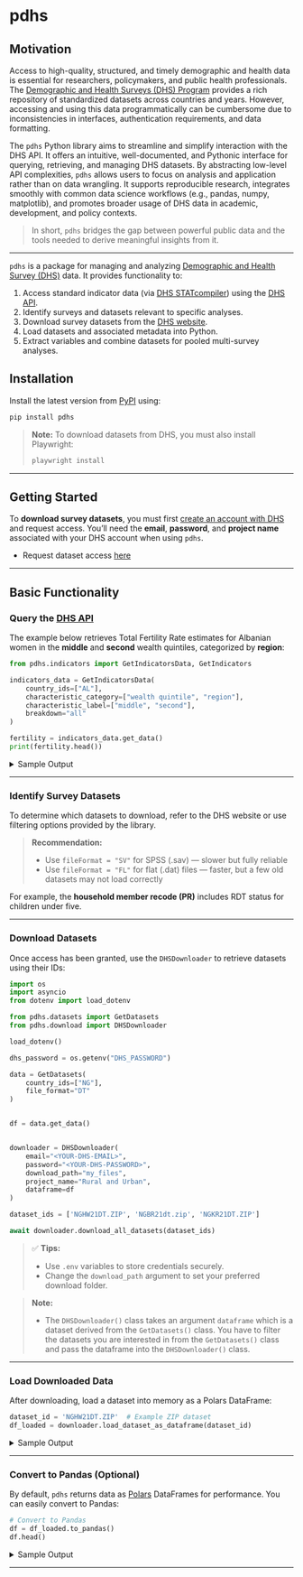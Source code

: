 # pdhs

## Motivation

Access to high-quality, structured, and timely demographic and health data is essential for researchers, policymakers, and public health professionals. The [Demographic and Health Surveys (DHS) Program](https://www.dhsprogram.com) provides a rich repository of standardized datasets across countries and years. However, accessing and using this data programmatically can be cumbersome due to inconsistencies in interfaces, authentication requirements, and data formatting.

The `pdhs` Python library aims to streamline and simplify interaction with the DHS API. It offers an intuitive, well-documented, and Pythonic interface for querying, retrieving, and managing DHS datasets. By abstracting low-level API complexities, `pdhs` allows users to focus on analysis and application rather than on data wrangling. It supports reproducible research, integrates smoothly with common data science workflows (e.g., pandas, numpy, matplotlib), and promotes broader usage of DHS data in academic, development, and policy contexts.

> In short, `pdhs` bridges the gap between powerful public data and the tools needed to derive meaningful insights from it.

---

`pdhs` is a package for managing and analyzing [Demographic and Health Survey (DHS)](https://www.dhsprogram.com) data. It provides functionality to:

1. Access standard indicator data (via [DHS STATcompiler](https://www.statcompiler.com)) using the [DHS API](https://api.dhsprogram.com/).
2. Identify surveys and datasets relevant to specific analyses.
3. Download survey datasets from the [DHS website](https://dhsprogram.com/data/available-datasets.cfm).
4. Load datasets and associated metadata into Python.
5. Extract variables and combine datasets for pooled multi-survey analyses.

## Installation

Install the latest version from [PyPI](https://pypi.org/) using:

```bash
pip install pdhs
````

> **Note:** To download datasets from DHS, you must also install Playwright:
>
> ```bash
> playwright install
> ```

---

## Getting Started

To **download survey datasets**, you must first [create an account with DHS](https://dhsprogram.com/data/Access-Instructions.cfm) and request access. You’ll need the **email**, **password**, and **project name** associated with your DHS account when using `pdhs`.

* Request dataset access [here](https://dhsprogram.com/data/Access-Instructions.cfm)

---

## Basic Functionality

### Query the [DHS API](https://api.dhsprogram.com)

The example below retrieves Total Fertility Rate estimates for Albanian women in the **middle** and **second** wealth quintiles, categorized by **region**:

```python
from pdhs.indicators import GetIndicatorsData, GetIndicators

indicators_data = GetIndicatorsData(
    country_ids=["AL"],
    characteristic_category=["wealth quintile", "region"],
    characteristic_label=["middle", "second"],
    breakdown="all"
)

fertility = indicators_data.get_data()
print(fertility.head())
```

<details>
<summary>Sample Output</summary>

```text
shape: (5, 28)
┌─────────┬───────────┬─────────────┬─────────────┬───┬────────┬─────────┬─────────────┬───────────┐
│ DataId  ┆ SurveyId  ┆ Indicator   ┆ IsPreferred ┆ … ┆ CIHigh ┆ IsTotal ┆ ByVariableI ┆ LevelRank │
│ ---     ┆ ---       ┆ ---         ┆ ---         ┆   ┆ ---    ┆ ---     ┆ d           ┆ ---       │
│ i64     ┆ str       ┆ str         ┆ i64         ┆   ┆ str    ┆ i64     ┆ ---         ┆ str       │
│         ┆           ┆             ┆             ┆   ┆        ┆         ┆ i64         ┆           │
╞═════════╪═══════════╪═════════════╪═════════════╪═══╪════════╪═════════╪═════════════╪═══════════╡
│ 3361769 ┆ AL2008DHS ┆ Age         ┆ 1           ┆ … ┆        ┆ 0       ┆ 0           ┆           │
│         ┆           ┆ specific    ┆             ┆   ┆        ┆         ┆             ┆           │
│         ┆           ┆ fertility   ┆             ┆   ┆        ┆         ┆             ┆           │
│         ┆           ┆ rate: 1…    ┆             ┆   ┆        ┆         ┆             ┆           │
│ 3419763 ┆ AL2008DHS ┆ Age         ┆ 1           ┆ … ┆        ┆ 0       ┆ 0           ┆           │
│         ┆           ┆ specific    ┆             ┆   ┆        ┆         ┆             ┆           │
│         ┆           ┆ fertility   ┆             ┆   ┆        ┆         ┆             ┆           │
│         ┆           ┆ rate: 1…    ┆             ┆   ┆        ┆         ┆             ┆           │
│ 3361770 ┆ AL2008DHS ┆ Age         ┆ 1           ┆ … ┆        ┆ 0       ┆ 0           ┆           │
│         ┆           ┆ specific    ┆             ┆   ┆        ┆         ┆             ┆           │
│         ┆           ┆ fertility   ┆             ┆   ┆        ┆         ┆             ┆           │
│         ┆           ┆ rate: 1…    ┆             ┆   ┆        ┆         ┆             ┆           │
│ 3419764 ┆ AL2008DHS ┆ Age         ┆ 1           ┆ … ┆        ┆ 0       ┆ 0           ┆           │
│         ┆           ┆ specific    ┆             ┆   ┆        ┆         ┆             ┆           │
│         ┆           ┆ fertility   ┆             ┆   ┆        ┆         ┆             ┆           │
│         ┆           ┆ rate: 1…    ┆             ┆   ┆        ┆         ┆             ┆           │
│ 3361764 ┆ AL2008DHS ┆ Age         ┆ 1           ┆ … ┆        ┆ 0       ┆ 0           ┆           │
│         ┆           ┆ specific    ┆             ┆   ┆        ┆         ┆             ┆           │
│         ┆           ┆ fertility   ┆             ┆   ┆        ┆         ┆             ┆           │
│         ┆           ┆ rate: 2…    ┆             ┆   ┆        ┆         ┆             ┆           │
└─────────┴───────────┴─────────────┴─────────────┴───┴────────┴─────────┴─────────────┴───────────┘│
...
```

</details>

---

### Identify Survey Datasets

To determine which datasets to download, refer to the DHS website or use filtering options provided by the library.

> **Recommendation:**
>
> * Use `fileFormat = "SV"` for SPSS (.sav) — slower but fully reliable
> * Use `fileFormat = "FL"` for flat (.dat) files — faster, but a few old datasets may not load correctly

For example, the **household member recode (PR)** includes RDT status for children under five.

---

### Download Datasets

Once access has been granted, use the `DHSDownloader` to retrieve datasets using their IDs:

```python
import os
import asyncio
from dotenv import load_dotenv

from pdhs.datasets import GetDatasets
from pdhs.download import DHSDownloader

load_dotenv()

dhs_password = os.getenv("DHS_PASSWORD")

data = GetDatasets(
    country_ids=["NG"],
    file_format="DT"
)


df = data.get_data()


downloader = DHSDownloader(
    email="<YOUR-DHS-EMAIL>",
    password="<YOUR-DHS-PASSWORD>",
    download_path="my_files",
    project_name="Rural and Urban",
    dataframe=df
)

dataset_ids = ['NGHW21DT.ZIP', 'NGBR21dt.zip', 'NGKR21DT.ZIP']

await downloader.download_all_datasets(dataset_ids)
```
> ✅ **Tips:**
>
> * Use `.env` variables to store credentials securely.
> * Change the `download_path` argument to set your preferred download folder.

> **Note:** 
>
> * The `DHSDownloader()` class takes an argument `dataframe` which is a dataset derived from the `GetDatasets()` class. You have to filter the datasets you are interested in from the `GetDatasets()` class and pass the dataframe into the `DHSDownloader()` class.

---

### Load Downloaded Data

After downloading, load a dataset into memory as a Polars DataFrame:

```python
dataset_id = 'NGHW21DT.ZIP'  # Example ZIP dataset
df_loaded = downloader.load_dataset_as_dataframe(dataset_id)
```

<details>
<summary>Sample Output</summary>

```text
shape: (5, 13)
┌───────────────┬──────────┬─────────────────┬───────────┬───┬────────────┬─────────────────┬──────────────┬─────────────┐
│ FileFormat    ┆ FileSize ┆ DatasetType     ┆ SurveyNum ┆ … ┆ SurveyYear ┆ DHS_CountryCode ┆ FileName     ┆ CountryName │
│ ---           ┆ ---      ┆ ---             ┆ ---       ┆   ┆ ---        ┆ ---             ┆ ---          ┆ ---         │
│ str           ┆ i64      ┆ str             ┆ i64       ┆   ┆ str        ┆ str             ┆ str          ┆ str         │
╞═══════════════╪══════════╪═════════════════╪═══════════╪═══╪════════════╪═════════════════╪══════════════╪═════════════╡
│ Stata dataset ┆ 2563446  ┆ Survey Datasets ┆ 32        ┆ … ┆ 1990       ┆ NG              ┆ NGBR21dt.zip ┆ Nigeria     │
│ (.dta)        ┆          ┆                 ┆           ┆   ┆            ┆                 ┆              ┆             │
│ Stata dataset ┆ 505235   ┆ Survey Datasets ┆ 32        ┆ … ┆ 1990       ┆ NG              ┆ NGHR21DT.ZIP ┆ Nigeria     │
│ (.dta)        ┆          ┆                 ┆           ┆   ┆            ┆                 ┆              ┆             │
│ Stata dataset ┆ 76104    ┆ Survey Datasets ┆ 32        ┆ … ┆ 1990       ┆ NG              ┆ NGHW21DT.ZIP ┆ Nigeria     │
│ (.dta)        ┆          ┆                 ┆           ┆   ┆            ┆                 ┆              ┆             │
│ Stata dataset ┆ 3216090  ┆ Survey Datasets ┆ 32        ┆ … ┆ 1990       ┆ NG              ┆ NGIR21DT.ZIP ┆ Nigeria     │
│ (.dta)        ┆          ┆                 ┆           ┆   ┆            ┆                 ┆              ┆             │
│ Stata dataset ┆ 2067840  ┆ Survey Datasets ┆ 32        ┆ … ┆ 1990       ┆ NG              ┆ NGKR21DT.ZIP ┆ Nigeria     │
│ (.dta)        ┆          ┆                 ┆           ┆   ┆            ┆                 ┆              ┆             │
└───────────────┴──────────┴─────────────────┴───────────┴───┴────────────┴─────────────────┴──────────────┴─────────────┘
Downloading dataset: NGHW21DT.ZIP
Country Name: Nigeria
Country Code: NG
Survey ID: 32
File downloaded successfully and saved to my_files/NGHW21DT.ZIP
Downloading dataset: NGBR21dt.zip
Country Name: Nigeria
Country Code: NG
Survey ID: 32
File downloaded successfully and saved to my_files/NGBR21dt.zip
Downloading dataset: NGKR21DT.ZIP
Country Name: Nigeria
Country Code: NG
Survey ID: 32
File downloaded successfully and saved to my_files/NGKR21DT.ZIP
Extracted NGHW21DT.ZIP to my_files
Selected file for loading: my_files/NGHW21FL.DTA
Dataset NGHW21DT.ZIP loaded successfully.
shape: (5, 7)
┌─────────────────┬────────┬─────────┬──────┬──────┬──────┬──────┐
│ hwcaseid        ┆ hwline ┆ hwlevel ┆ hc70 ┆ hc71 ┆ hc72 ┆ hc73 │
│ ---             ┆ ---    ┆ ---     ┆ ---  ┆ ---  ┆ ---  ┆ ---  │
│ str             ┆ i64    ┆ i64     ┆ i64  ┆ i64  ┆ i64  ┆ i64  │
╞═════════════════╪════════╪═════════╪══════╪══════╪══════╪══════╡
│       101 11  2 ┆ 1      ┆ 2       ┆ -74  ┆ -10  ┆ 34   ┆ 47   │
│       101 11  2 ┆ 2      ┆ 2       ┆ -67  ┆ 6    ┆ 58   ┆ 68   │
│       101 19  2 ┆ 1      ┆ 2       ┆ null ┆ null ┆ null ┆ null │
│       101 19  2 ┆ 2      ┆ 2       ┆ null ┆ null ┆ null ┆ null │
│       101 39  2 ┆ 1      ┆ 2       ┆ -258 ┆ -138 ┆ 58   ┆ 20   │
└─────────────────┴────────┴─────────┴──────┴──────┴──────┴──────┘
```

</details>

---

### Convert to Pandas (Optional)

By default, `pdhs` returns data as [Polars](https://pola.rs) DataFrames for performance. You can easily convert to Pandas:

```python
# Convert to Pandas
df = df_loaded.to_pandas()
df.head()
```

<details>
<summary>Sample Output</summary>

```text
hwcaseid	hwline	hwlevel	hc70	hc71	hc72	hc73
0	101 11 2	1	2	-74.0	-10.0	34.0	47.0
1	101 11 2	2	2	-67.0	6.0	58.0	68.0
...
```

</details>

---


